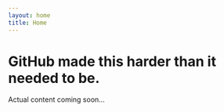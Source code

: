 ```yaml
---
layout: home
title: Home
---
```


# GitHub made this harder than it needed to be.

Actual content coming soon...
